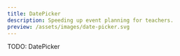 ```yaml
---
title: DatePicker
description: Speeding up event planning for teachers.
preview: /assets/images/date-picker.svg
---
```


TODO: DatePicker
